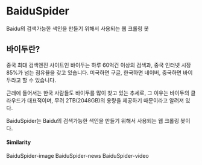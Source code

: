 # BaiduSpider
Baidu의 검색가능한 색인을 만들기 위해서 사용되는 웹 크롤링 봇

## 바이두란? 
중국 최대 검색엔진 사이트인 바이두는 하루 60억건 이상의 검색과, 중국 인터넷 시장 85%가 넘는 점유율을 갖고 있습니다.
미국하면 구글, 한국하면 네이버, 중국하면 바이두라고 할 수 있습니다.

근래에 들어서는 한국 사람들도 바이두를 많이 찾고 있는 추세로, 그 이유는 바이두의 클라우드가 대표적이며, 무려 2TB(2048GB)의 용량을
제공하기 때문이라고 알려져 있다.   

BaiduSpider는 Baidu의 검색가능한 색인을 만들기 위해서 사용되는 웹 크롤링 봇이다.

#### Similarity
BaiduSpider-image
BaiduSpider-news
BaiduSpider-video
